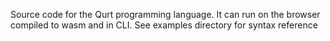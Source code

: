 Source code for the Qurt programming language. It can run on the browser compiled to wasm and in CLI. See examples directory for syntax reference
